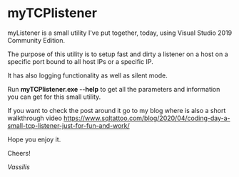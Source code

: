 # myTCPlistener
myListener is a small utility I've put together, today, using Visual Studio 2019 Community Edition.

The purpose of this utility is to setup fast and dirty a listener on a host on a specific port bound to all host IPs or a specific IP.

It has also logging functionality as well as silent mode.

Run **myTCPlistener.exe --help** to get all the parameters and information you can get for this small utility.

If you want to check the post around it go to my blog where is also a short walkthrough video https://www.sqltattoo.com/blog/2020/04/coding-day-a-small-tcp-listener-just-for-fun-and-work/

Hope you enjoy it.


Cheers!

_Vassilis_

